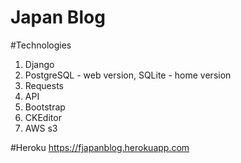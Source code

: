 # Japan Blog

#Technologies
1. Django
2. PostgreSQL - web version, SQLite - home version
3. Requests
4. API
5. Bootstrap
6. CKEditor
7. AWS s3

#Heroku
https://fjapanblog.herokuapp.com
